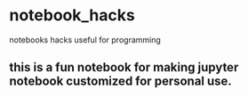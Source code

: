 # notebook_hacks
notebooks hacks useful for programming

## this is a fun notebook for making jupyter notebook customized for personal use. 
